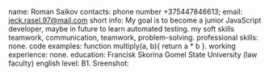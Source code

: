 name: Roman Saikov 
contacts: phone number +375447846613; email: jeck.rasel.97@mail.com
short info: My goal is to become a junior JavaScript developer, maybe in future to learn automated testing. my soft skills teamwork, communication, teamwork, problem-solving.
professional skills: none.
code examples: function multiply(a, b){
  return a * b
}.
working experience: none.
education: Francisk Skorina Gomel State University (law faculty)
english level: B1.
Sreenshot: